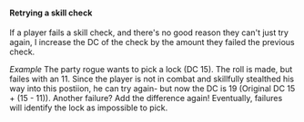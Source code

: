 #### Retrying a skill check ####

If a player fails a skill check, and there's no good reason they can't just try again, I increase the DC of the check by the amount they failed the previous check.

_Example_
The party rogue wants to pick a lock (DC 15). The roll is made, but failes with an 11. Since the player is not in combat and skillfully stealthed his way into this postiion, he can try again- but now the DC is 19 (Original DC 15 + (15 - 11)). Another failure? Add the difference again! Eventually, failures will identify the lock as impossible to pick.
